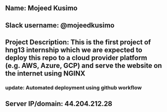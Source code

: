 ## Name: Mojeed Kusimo

## Slack username: @mojeedkusimo

## Project Description: This is the first project of hng13 internship which we are expected to deploy this repo to a cloud provider platform (e.g. AWS, Azure, GCP) and serve the website on the internet using NGINX

### update: Automated deployment using github workflow

## Server IP/domain: 44.204.212.28 